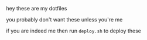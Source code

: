 hey these are my dotfiles

you probably don't want these unless you're me

if you are indeed me then run `deploy.sh` to deploy these

